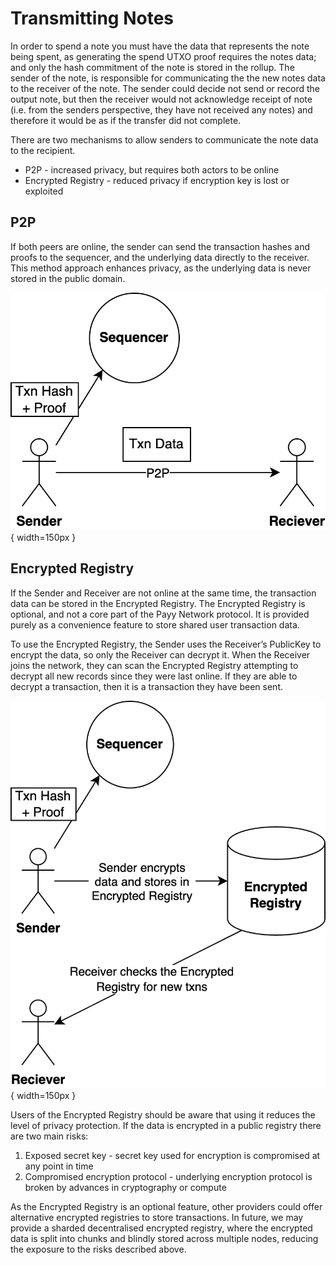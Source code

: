 # Transmitting Notes

In order to spend a note you must have the data that represents the note being spent, as generating the spend UTXO proof requires the notes data; and only the hash commitment of the note is stored in the rollup. The sender of the note, is responsible for communicating the the new notes data to the receiver of the note. The sender could decide not send or record the output note, but then the receiver would not acknowledge receipt of note (i.e. from the senders perspective, they have not received any notes) and therefore it would be as if the transfer did not complete.

There are two mechanisms to allow senders to communicate the note data to the recipient.

* P2P - increased privacy, but requires both actors to be online
* Encrypted Registry - reduced privacy if encryption key is lost or exploited

## P2P

If both peers are online, the sender can send the transaction hashes and proofs to the sequencer, and the underlying data directly to the receiver. This method approach enhances privacy, as the underlying data is never stored in the public domain.

![Transmitting notes with P2P](../whitepaper/img/p2p-transmit.png){ width=150px }

## Encrypted Registry

If the Sender and Receiver are not online at the same time, the transaction data can be stored in the Encrypted Registry. The Encrypted Registry is optional, and not a core part of the Payy Network protocol. It is provided purely as a convenience feature to store shared user transaction data.

To use the Encrypted Registry, the Sender uses the Receiver’s PublicKey to encrypt the data, so only the Receiver can decrypt it. When the Receiver joins the network, they can scan the Encrypted Registry attempting to decrypt all new records since they were last online. If they are able to decrypt a transaction, then it is a transaction they have been sent.

![Transmitting notes with encrypted registry store](../whitepaper/img/encrypted-reg-transmit.png){ width=150px }

Users of the Encrypted Registry should be aware that using it reduces the level of privacy protection. If the data is encrypted in a public registry there are two main risks:

1. Exposed secret key - secret key used for encryption is compromised at any point in time
2. Compromised encryption protocol - underlying encryption protocol is broken by advances in cryptography or compute

As the Encrypted Registry is an optional feature, other providers could offer alternative encrypted registries to store transactions. In future, we may provide a sharded decentralised encrypted registry, where the encrypted data is split into chunks and blindly stored across multiple nodes, reducing the exposure to the risks described above.
